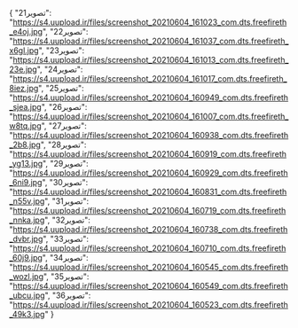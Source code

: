 {
  "تصویر21": "https://s4.uupload.ir/files/screenshot_20210604_161023_com.dts.freefireth_e4oj.jpg",
  "تصویر22": "https://s4.uupload.ir/files/screenshot_20210604_161037_com.dts.freefireth_x6gl.jpg",
  "تصویر23": "https://s4.uupload.ir/files/screenshot_20210604_161013_com.dts.freefireth_23e.jpg",
  "تصویر24": "https://s4.uupload.ir/files/screenshot_20210604_161017_com.dts.freefireth_8iez.jpg",
  "تصویر25": "https://s4.uupload.ir/files/screenshot_20210604_160949_com.dts.freefireth_sjea.jpg",
  "تصویر26": "https://s4.uupload.ir/files/screenshot_20210604_161007_com.dts.freefireth_w8tq.jpg",
  "تصویر27": "https://s4.uupload.ir/files/screenshot_20210604_160938_com.dts.freefireth_2b8.jpg",
  "تصویر28": "https://s4.uupload.ir/files/screenshot_20210604_160919_com.dts.freefireth_yg13.jpg",
  "تصویر29": "https://s4.uupload.ir/files/screenshot_20210604_160929_com.dts.freefireth_6ni9.jpg",
  "تصویر30": "https://s4.uupload.ir/files/screenshot_20210604_160831_com.dts.freefireth_n55v.jpg",
  "تصویر31": "https://s4.uupload.ir/files/screenshot_20210604_160719_com.dts.freefireth_nnka.jpg",
  "تصویر32": "https://s4.uupload.ir/files/screenshot_20210604_160738_com.dts.freefireth_dvbr.jpg",
  "تصویر33": "https://s4.uupload.ir/files/screenshot_20210604_160710_com.dts.freefireth_60j9.jpg",
  "تصویر34": "https://s4.uupload.ir/files/screenshot_20210604_160545_com.dts.freefireth_wozl.jpg",
  "تصویر35": "https://s4.uupload.ir/files/screenshot_20210604_160549_com.dts.freefireth_ubcu.jpg",
  "تصویر36": "https://s4.uupload.ir/files/screenshot_20210604_160523_com.dts.freefireth_49k3.jpg"
}

